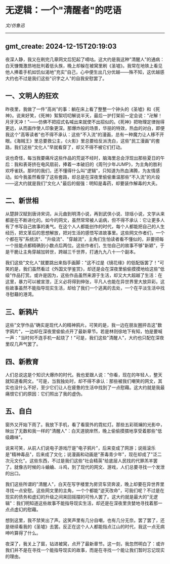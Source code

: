 # 无逻辑：一个"清醒者"的呓语

*文/仿鲁迅*

---
gmt_create: 2024-12-15T20:19:03
---

夜深人静，我又在刷完几章网文后犯起了嘀咕。这大约是我这种"清醒人"的通病：白天慷慨激昂地批判着低头族，晚上却躲在被窝里刷《圣墟》。我常在地铁上看见他人捧着手机如饥似渴地"充实"自己，心中便生出几分优越——殊不知，这优越感大约也不过是我们这些"识字之人"的自我安慰罢了。

## 一、文明人的狂欢

昨夜里，我做了一件"高尚"的事：躺在床上看了整整一个钟头的《圣墟》和《死神》。说来好笑，《死神》絮絮叨叨解说半天，最后一护打架前一定会说："卍解！月牙天冲！"——仿佛不把招式名喊出来就使不出招似的。《死神》把物理定律抛得更远，从而画作使人印象更深。那爆炸般的场景，华丽的特效，热血的对白，即便我这个"高等读者"也不得不承认：这些"不入流"的漫画，总有一种魔力让人移不开眼。《海贼王》里总要救公主，《火影》里总要给反派洗白，这些"民工漫画"的套路，我们这些"文化人"早就看穿了，却又不得不被它们打动。

说也奇怪，每当我要痛斥这些作品的荒诞不经时，脑海里总会浮现出那些夏日的午后：我和表哥挤在电风扇前，捧着一本破旧的《周刊少年JUMP》，为主角的胜利欢呼雀跃。那时的我们，还不懂得什么叫"逻辑"，只知道为热血沸腾，为友情感动。如今我虽然看穿了这些套路，却总是在深夜里偷偷重温那些"不入流"的片段——这大约就是我们"文化人"最后的倔强：明知是毒药，却要装作解毒的大夫。

## 二、新世相

从楚辞汉赋到唐诗宋词，从元曲到明清小说，再到武侠小说、琼瑶小说，文学从来都是在不断进化的。如今的网文，虽然常常被人诟病，但不得不承认：它让更多人有了书写自己故事的勇气。在这个人人都能创作的时代，每个人都能把自己的人生经历，把文革后的思想解放，把对生活的感悟写进故事里。这些网文作者们，一个个都在写"系统流"、"升级流"、"穿越流"，主角们生怕读者看不懂似的，非要把每一个技能点都精确到小数点后两位。这些作者们，生怕自己的故事不够"新颖"，于是干脆让主角穿越加转世，跨越三千世界，打通九九八十一个副本。

我们这些"文化人"就要跳出来指手画脚："这不过是《镜花缘》的低配版罢了！"可笑的是，我们虽然看过《外国文学鉴赏》，却还是会在深夜里偷偷摸摸地给这些"低级"作品打赏。或许是因为，这些作品虽然来源于生活，却又大大超越了生活：在这里，暴力可以被宣泄，正义必将得到伸张，平凡人也能在异世界里大放异彩。这些故事虽然不能指导现实生活，却给了我们一个逃离的去处，一个在平淡生活中找寻慰藉的港湾。

## 三、新鸦片

这些"文学作品"确实是现代人的精神鸦片。可笑的是，我一边在朋友圈抨击这"数字鸦片"，一边却在深夜里偷偷点开了最新章节。若是林则徐地下有知，怕是要喊一声："当时何不连手机一起烧了！"可是，我们这些"清醒人"，大约也只配在深夜里叹几声气罢了。

## 四、新教育

人们总说这是个知识大爆炸的时代。我也爱跟人说："你看，现在的年轻人，整天就知道看网文。"可是，当我独处时，却不得不承认：那些被我们嘲笑的网文，其实也没什么不好，至少它们让人在疲惫的生活中找到了一点慰藉。这大约就是我最痛恨它们的原因：它们照出了我的虚伪。

## 五、自白

窗外又开始下雨了。我放下手机，看了看窗外的霓虹灯。那些五彩斑斓的光影中，映出了无数和我一样的"清醒人"：白天道貌岸然，晚上偷偷摸摜地享受着那些"低级趣味"。

说来可笑，从前人们说电子游戏厅是"电子鸦片"，后来变成了网游；说摇滚乐是"精神毒品"，后来成了文化；说漫画和动画是"荼毒青少年"，现在却成了"泛二次元文化"。这些东西，不过是我们这些"社会精英"给底层人民找的代罪羔羊罢了。就像古时候的斗蛐蛐、斗鸡，到了现代的网文、游戏，人们总要寻找一个发泄的出口。

我们这些所谓的"清醒人"，白天在写字楼里为房贷车贷奔波，晚上却要在异世界里寻找一点安慰。这些网文里的主角，一个个都能"逆天改命"，可我们呢？不过是在现实的债务和虚幻的升级之间来回摇摆的可怜人罢了。这大约就是最大的"无逻辑"：我们明知道这些故事不能指导现实生活，却还是在深夜里贪婪地寻找着那一点点虚幻的慰藉。

想到这里，我不禁笑出了声。这笑声里有几分自嘲，也有几分无奈。罢了罢了，还是继续看我的《圣墟》去罢。反正在这个人人都能指点江山的时代，我这一点无病呻吟算得了什么。

夜深了，我关上了窗，钻进被窝，点开了最新章节。这一刻，我忽然明白了：或许我们并不是在寻找一个能指导现实的故事，而是在寻找一个能让我们暂时忘记现实的理由。